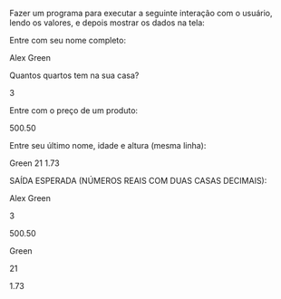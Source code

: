 Fazer um programa para executar a seguinte interação com o usuário, lendo os valores, e depois mostrar os dados na tela:

Entre com seu nome completo:

Alex Green

Quantos quartos tem na sua casa?

3

Entre com o preço de um produto:

500.50

Entre seu último nome, idade e altura (mesma linha):

Green 21 1.73



SAÍDA ESPERADA (NÚMEROS REAIS COM DUAS CASAS DECIMAIS):

Alex Green

3

500.50

Green

21

1.73
